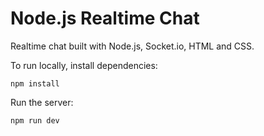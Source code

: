 # Node.js Realtime Chat

Realtime chat built with Node.js, Socket.io, HTML and CSS.

To run locally, install dependencies:

```
npm install
```

Run the server:

```
npm run dev
```
